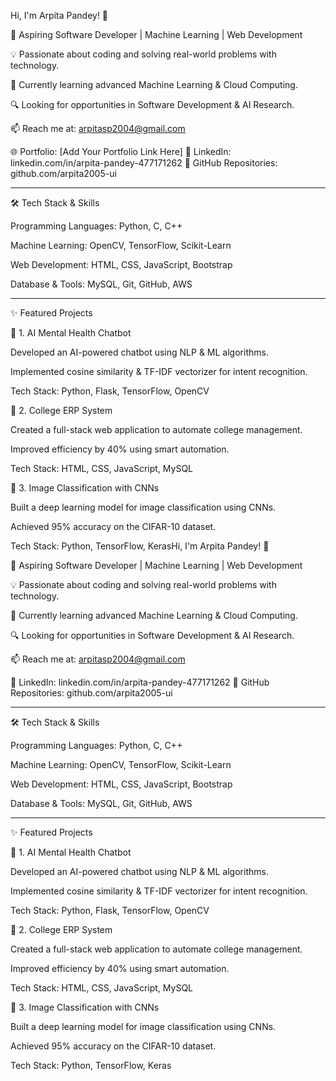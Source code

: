 Hi, I'm Arpita Pandey! 👋

🚀 Aspiring Software Developer | Machine Learning | Web Development

💡 Passionate about coding and solving real-world problems with technology.

🌱 Currently learning advanced Machine Learning & Cloud Computing.

🔍 Looking for opportunities in Software Development & AI Research.

📫 Reach me at: arpitasp2004@gmail.com

🌐 Portfolio: [Add Your Portfolio Link Here]
🔗 LinkedIn: linkedin.com/in/arpita-pandey-477171262
📂 GitHub Repositories: github.com/arpita2005-ui


---

🛠 Tech Stack & Skills

Programming Languages: Python, C, C++

Machine Learning: OpenCV, TensorFlow, Scikit-Learn

Web Development: HTML, CSS, JavaScript, Bootstrap

Database & Tools: MySQL, Git, GitHub, AWS



---

✨ Featured Projects

📌 1. AI Mental Health Chatbot

Developed an AI-powered chatbot using NLP & ML algorithms.

Implemented cosine similarity & TF-IDF vectorizer for intent recognition.

Tech Stack: Python, Flask, TensorFlow, OpenCV


📌 2. College ERP System

Created a full-stack web application to automate college management.

Improved efficiency by 40% using smart automation.

Tech Stack: HTML, CSS, JavaScript, MySQL


📌 3. Image Classification with CNNs

Built a deep learning model for image classification using CNNs.

Achieved 95% accuracy on the CIFAR-10 dataset.

Tech Stack: Python, TensorFlow, KerasHi, I'm Arpita Pandey! 👋

🚀 Aspiring Software Developer | Machine Learning | Web Development

💡 Passionate about coding and solving real-world problems with technology.

🌱 Currently learning advanced Machine Learning & Cloud Computing.

🔍 Looking for opportunities in Software Development & AI Research.

📫 Reach me at: arpitasp2004@gmail.com

🔗 LinkedIn: linkedin.com/in/arpita-pandey-477171262
📂 GitHub Repositories: github.com/arpita2005-ui


---

🛠 Tech Stack & Skills

Programming Languages: Python, C, C++

Machine Learning: OpenCV, TensorFlow, Scikit-Learn

Web Development: HTML, CSS, JavaScript, Bootstrap

Database & Tools: MySQL, Git, GitHub, AWS



---

✨ Featured Projects

📌 1. AI Mental Health Chatbot

Developed an AI-powered chatbot using NLP & ML algorithms.

Implemented cosine similarity & TF-IDF vectorizer for intent recognition.

Tech Stack: Python, Flask, TensorFlow, OpenCV


📌 2. College ERP System

Created a full-stack web application to automate college management.

Improved efficiency by 40% using smart automation.

Tech Stack: HTML, CSS, JavaScript, MySQL


📌 3. Image Classification with CNNs

Built a deep learning model for image classification using CNNs.

Achieved 95% accuracy on the CIFAR-10 dataset.

Tech Stack: Python, TensorFlow, Keras
